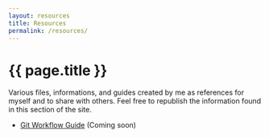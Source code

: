 ```yaml
---
layout: resources
title: Resources
permalink: /resources/
---
```

# {{ page.title }}

Various files, informations, and guides created by me as references for myself and to share with others.
Feel free to republish the information found in this section of the site.

- [Git Workflow Guide](/resources/git/) (Coming soon)

